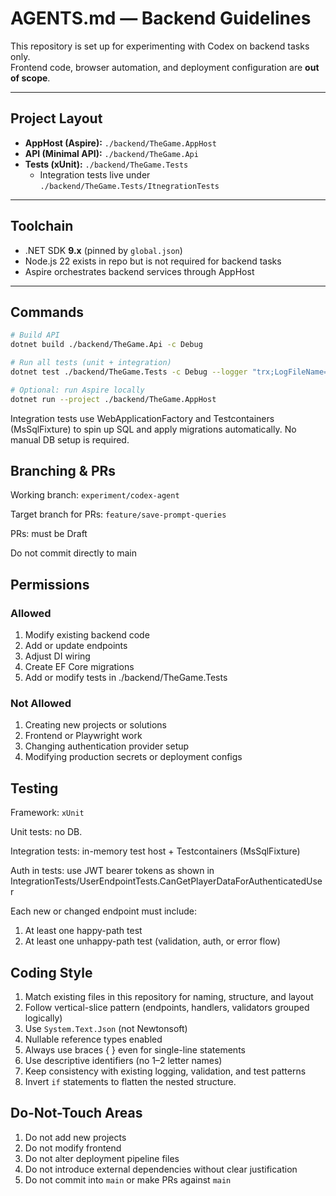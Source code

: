 # AGENTS.md — Backend Guidelines

This repository is set up for experimenting with Codex on backend tasks only.  
Frontend code, browser automation, and deployment configuration are **out of scope**.

---

## Project Layout
- **AppHost (Aspire):** `./backend/TheGame.AppHost`
- **API (Minimal API):** `./backend/TheGame.Api`
- **Tests (xUnit):** `./backend/TheGame.Tests`
  - Integration tests live under `./backend/TheGame.Tests/ItnegrationTests`

---

## Toolchain
- .NET SDK **9.x** (pinned by `global.json`)
- Node.js 22 exists in repo but is not required for backend tasks
- Aspire orchestrates backend services through AppHost

---

## Commands
```bash
# Build API
dotnet build ./backend/TheGame.Api -c Debug

# Run all tests (unit + integration)
dotnet test ./backend/TheGame.Tests -c Debug --logger "trx;LogFileName=TestResults.trx"

# Optional: run Aspire locally
dotnet run --project ./backend/TheGame.AppHost
```

Integration tests use WebApplicationFactory<TEntryPoint> and Testcontainers (MsSqlFixture) to spin up SQL and apply migrations automatically. No manual DB setup is required.

## Branching & PRs

Working branch: `experiment/codex-agent`

Target branch for PRs: `feature/save-prompt-queries`

PRs: must be Draft

Do not commit directly to main

## Permissions

### Allowed

1. Modify existing backend code
1. Add or update endpoints
1. Adjust DI wiring
1. Create EF Core migrations
1. Add or modify tests in ./backend/TheGame.Tests

### Not Allowed

1. Creating new projects or solutions
1. Frontend or Playwright work
1. Changing authentication provider setup
1. Modifying production secrets or deployment configs

## Testing

Framework: `xUnit`

Unit tests: no DB.

Integration tests: in-memory test host + Testcontainers (MsSqlFixture)

Auth in tests: use JWT bearer tokens as shown in
IntegrationTests/UserEndpointTests.CanGetPlayerDataForAuthenticatedUser

Each new or changed endpoint must include:

1. At least one happy-path test
1. At least one unhappy-path test (validation, auth, or error flow)

## Coding Style

1. Match existing files in this repository for naming, structure, and layout
1. Follow vertical-slice pattern (endpoints, handlers, validators grouped logically)
1. Use `System.Text.Json` (not Newtonsoft)
1. Nullable reference types enabled
1. Always use braces { } even for single-line statements
1. Use descriptive identifiers (no 1–2 letter names)
1. Keep consistency with existing logging, validation, and test patterns
1. Invert `if` statements to flatten the nested structure.

## Do-Not-Touch Areas

1. Do not add new projects
1. Do not modify frontend
1. Do not alter deployment pipeline files
1. Do not introduce external dependencies without clear justification
1. Do not commit into `main` or make PRs against `main`